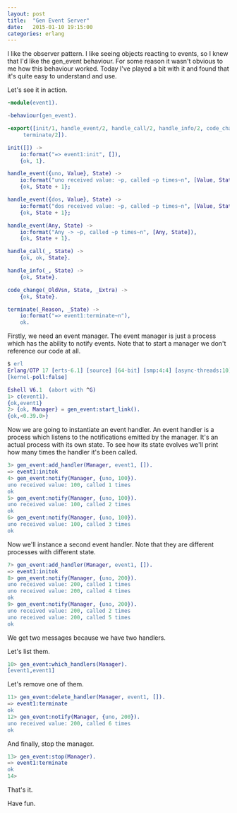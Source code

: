 ```yaml
---
layout: post
title:  "Gen Event Server"
date:   2015-01-10 19:15:00
categories: erlang
---
```


I like the observer pattern. I like seeing objects reacting to events,
so I knew that I'd like the gen_event behaviour. For some reason it
wasn't obvious to me how this behaviour worked. Today I've played a
bit with it and found that it's quite easy to understand and use.

Let's see it in action.

```erlang
-module(event1).

-behaviour(gen_event).

-export([init/1, handle_event/2, handle_call/2, handle_info/2, code_change/3,
	 terminate/2]).

init([]) ->
    io:format("=> event1:init", []),
    {ok, 1}.

handle_event({uno, Value}, State) ->
    io:format("uno received value: ~p, called ~p times~n", [Value, State]),
    {ok, State + 1};

handle_event({dos, Value}, State) ->
    io:format("dos received value: ~p, called ~p times~n", [Value, State]),
    {ok, State + 1};

handle_event(Any, State) ->
    io:format("Any -> ~p, called ~p times~n", [Any, State]),
    {ok, State + 1}.

handle_call(_, State) ->
    {ok, ok, State}.

handle_info(_, State) ->
    {ok, State}.

code_change(_OldVsn, State, _Extra) ->
    {ok, State}.

terminate(_Reason, _State) ->
    io:format("=> event1:terminate~n"),
    ok.
```

Firstly, we need an event manager. The event manager is just a process
which has the ability to notify events. Note that to start a manager
we don't reference our code at all.

```erlang
$ erl
Erlang/OTP 17 [erts-6.1] [source] [64-bit] [smp:4:4] [async-threads:10] [hipe]
[kernel-poll:false]

Eshell V6.1  (abort with ^G)
1> c(event1).
{ok,event1}
2> {ok, Manager} = gen_event:start_link().
{ok,<0.39.0>}
```

Now we are going to instantiate an event handler. An event handler is
a process which listens to the notifications emitted by the
manager. It's an actual process with its own state. To see how its
state evolves we'll print how many times the handler it's been called.

```erlang
3> gen_event:add_handler(Manager, event1, []).
=> event1:initok
4> gen_event:notify(Manager, {uno, 100}).
uno received value: 100, called 1 times
ok
5> gen_event:notify(Manager, {uno, 100}).
uno received value: 100, called 2 times
ok
6> gen_event:notify(Manager, {uno, 100}).
uno received value: 100, called 3 times
ok
```

Now we'll instance a second event handler. Note that they are different
processes with different state.

```erlang
7> gen_event:add_handler(Manager, event1, []).
=> event1:initok
8> gen_event:notify(Manager, {uno, 200}).
uno received value: 200, called 1 times
uno received value: 200, called 4 times
ok
9> gen_event:notify(Manager, {uno, 200}).
uno received value: 200, called 2 times
uno received value: 200, called 5 times
ok
```

We get two messages because we have two handlers.

Let's list them.

```erlang
10> gen_event:which_handlers(Manager).
[event1,event1]
```

Let's remove one of them.

```erlang
11> gen_event:delete_handler(Manager, event1, []).
=> event1:terminate
ok
12> gen_event:notify(Manager, {uno, 200}).
uno received value: 200, called 6 times
ok
```

And finally, stop the manager.

```erlang
13> gen_event:stop(Manager).
=> event1:terminate
ok
14>
```

That's it.

Have fun.
